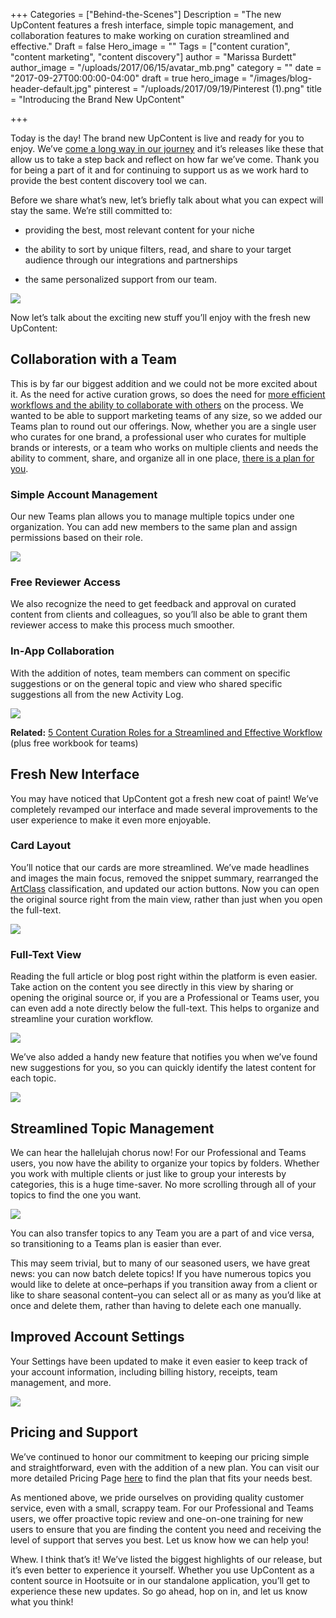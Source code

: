 +++
Categories = ["Behind-the-Scenes"]
Description = "The new UpContent features a fresh interface, simple topic management, and collaboration features to make working on curation streamlined and effective."
Draft = false
Hero_image = ""
Tags = ["content curation", "content marketing", "content discovery"]
author = "Marissa Burdett"
author_image = "/uploads/2017/06/15/avatar_mb.png"
category = ""
date = "2017-09-27T00:00:00-04:00"
draft = true
hero_image = "/images/blog-header-default.jpg"
pinterest = "/uploads/2017/09/19/Pinterest (1).png"
title = "Introducing the Brand New UpContent"

+++


Today is the day! The brand new UpContent is live and ready for you to enjoy. We’ve [come a long way in our journey](https://upcontent.com/post/hootsuite-integration/) and it’s releases like these that allow us to take a step back and reflect on how far we’ve come. Thank you for being a part of it and for continuing to support us as we work hard to provide the best content discovery tool we can.

Before we share what’s new, let’s briefly talk about what you can expect will stay the same. We’re still committed to:

* providing the best, most relevant content for your niche

* the ability to sort by unique filters, read, and share to your target audience through our integrations and partnerships

* the same personalized support from our team.

<img src="/uploads/2017/09/21/newmainscreen.png" style="display: block; margin: auto;">

Now let’s talk about the exciting new stuff you’ll enjoy with the fresh new UpContent:

## Collaboration with a Team

This is by far our biggest addition and we could not be more excited about it. As the need for active curation grows, so does the need for [more efficient workflows and the ability to collaborate with others](https://upcontent.com/post/content-curation-roles/) on the process. We wanted to be able to support marketing teams of any size, so we added our Teams plan to round out our offerings. Now, whether you are a single user who curates for one brand, a professional user who curates for multiple brands or interests, or a team who works on multiple clients and needs the ability to comment, share, and organize all in one place, [there is a plan for you](https://upcontent.com/pricing).

### Simple Account Management

Our new Teams plan allows you to manage multiple topics under one organization. You can add new members to the same plan and assign permissions based on their role.

![](/uploads/2017/10/17/simple%20account%20management.png)

### Free Reviewer Access

We also recognize the need to get feedback and approval on curated content from clients and colleagues, so you’ll also be able to grant them reviewer access to make this process much smoother.

### In-App Collaboration

With the addition of notes, team members can comment on specific suggestions or on the general topic and view who shared specific suggestions all from the new Activity Log.

![](/uploads/2017/10/17/in-app%20collaboration.png)

**Related:** [5 Content Curation Roles for a Streamlined and Effective Workflow](https://upcontent.com/post/content-curation-roles/) (plus free workbook for teams)

## Fresh New Interface

You may have noticed that UpContent got a fresh new coat of paint! We’ve completely revamped our interface and made several improvements to the user experience to make it even more enjoyable.

### Card Layout

You’ll notice that our cards are more streamlined. We’ve made headlines and images the main focus, removed the snippet summary, rearranged the [ArtClass](https://upcontent.com/post/machine-learning-for-curation/) classification, and updated our action buttons. Now you can open the original source right from the main view, rather than just when you open the full-text.

<img src="/uploads/2017/09/25/Card%20Layout.png" style="display: block; margin: auto; float: none;" class=" forestry--none">

### Full-Text View

Reading the full article or blog post right within the platform is even easier. Take action on the content you see directly in this view by sharing or opening the original source or, if you are a Professional or Teams user, you can even add a note directly below the full-text. This helps to organize and streamline your curation workflow.

![](/uploads/2017/10/17/full%20text%20view.png)

We’ve also added a handy new feature that notifies you when we’ve found new suggestions for you, so you can quickly identify the latest content for each topic.

![](/uploads/2017/10/17/new%20suggestions.png)

## Streamlined Topic Management

We can hear the hallelujah chorus now! For our Professional and Teams users, you now have the ability to organize your topics by folders. Whether you work with multiple clients or just like to group your interests by categories, this is a huge time-saver. No more scrolling through all of your topics to find the one you want.

<img src="/uploads/2017/09/26/Topic%20Management.png.png" style="display: block; margin: auto;">

You can also transfer topics to any Team you are a part of and vice versa, so transitioning to a Teams plan is easier than ever.

This may seem trivial, but to many of our seasoned users, we have great news: you can now batch delete topics! If you have numerous topics you would like to delete at once–perhaps if you transition away from a client or like to share seasonal content–you can select all or as many as you’d like at once and delete them, rather than having to delete each one manually.

## Improved Account Settings

Your Settings have been updated to make it even easier to keep track of your account information, including billing history, receipts, team management, and more.

![](/uploads/2017/10/17/settings.png)

## Pricing and Support

We’ve continued to honor our commitment to keeping our pricing simple and straightforward, even with the addition of a new plan. You can visit our more detailed Pricing Page [here](https://upcontent.com/pricing) to find the plan that fits your needs best.

As mentioned above, we pride ourselves on providing quality customer service, even with a small, scrappy team. For our Professional and Teams users, we offer proactive topic review and one-on-one training for new users to ensure that you are finding the content you need and receiving the level of support that serves you best. Let us know how we can help you!

Whew. I think that’s it! We’ve listed the biggest highlights of our release, but it’s even better to experience it yourself. Whether you use UpContent as a content source in Hootsuite or in our standalone application, you’ll get to experience these new updates. So go ahead, hop on in, and let us know what you think!
